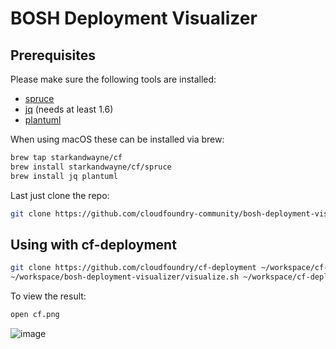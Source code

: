 # BOSH Deployment Visualizer

## Prerequisites

Please make sure the following tools are installed:

- [spruce](https://github.com/geofffranks/spruce)
- [jq](https://stedolan.github.io/jq/download/) (needs at least 1.6)
- [plantuml](http://plantuml.com/)

When using macOS these can be installed via brew:

```bash
brew tap starkandwayne/cf
brew install starkandwayne/cf/spruce
brew install jq plantuml
```

Last just clone the repo:

```bash
git clone https://github.com/cloudfoundry-community/bosh-deployment-visualizer ~/workspace/bosh-deployment-visualizer
```

## Using with cf-deployment

```bash
git clone https://github.com/cloudfoundry/cf-deployment ~/workspace/cf-deployment
~/workspace/bosh-deployment-visualizer/visualize.sh ~/workspace/cf-deployment/cf-deployment.yml
```

To view the result:

``` bash
open cf.png
```

![image](https://user-images.githubusercontent.com/4748380/52331329-27ed4480-29f8-11e9-9d71-2aa88a91ca6d.png)
